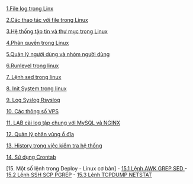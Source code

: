﻿﻿﻿﻿﻿﻿[1.File log trong Linx](docs/1.File_log_trong_linux.md)



[2.Các thao tác với file trong Linux](docs/2.Các_lệnh_thao_tác_với_file_trong_linux.md)



[3.Hệ thống tập tin và thư mục trong Linux](docs/3.Hệ_thống_tập_tin_và_thư_mục_trong_Linux.md)

[4.Phân quyền trong Linux](docs/4.Phân_quyền_trong_linux.md)



[5.Quản lý người dùng và nhóm người dùng](docs/5.Quản_lý_người_dùng_và_nhóm_người_dùng_trên_linux.md)



[6.Runlevel trong linux](docs/6.Runlevel_trong_Linux.md)



[7. Lệnh sed trong linux](docs/Lệnh_sed_trong_linux.md)



[8. Init System trong linux](docs/Init_system.md)



[9. Log Syslog Rsyslog ](docs/log_syslog_rsyslog.md)



[10. Các thông số VPS ](docs/cac_thong_so_VPS.md)



[11. LAB cài log tập chung với MySQL và NGINX ](docs/Lab_rsyslog_tap_trung.md)



[12. Quản lý phân vùng ổ đĩa ](docs/quan_ly_phan_vung_o_dia.md)

[13. History trong việc kiểm tra hệ thống](docs/13.history.md)

[14. Sử dụng Crontab](docs/14.crontab.md)

[15. Một số lệnh trong Deploy - Linux cơ bản]
	- [ 15.1 Lệnh AWK GREP SED ](docs/15.1.lenh_awk_grep_sed.md)
	- [ 15.2 Lệnh SSH SCP PGREP](docs/15.2.Command_ssh_scp_vs_pgrep.md)
	- [ 15.3 Lệnh TCPDUMP NETSTAT](docs/15.3.Command_network_tcpdump_netstat.md)








